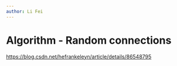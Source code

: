 ```yaml
---
author: Li Fei
---
```

# Algorithm - Random connections

  https://blog.csdn.net/hefrankeleyn/article/details/86548795